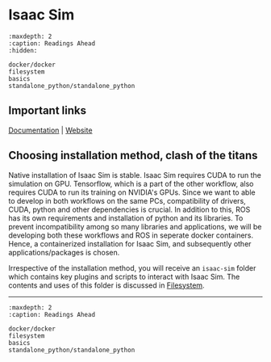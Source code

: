 # Isaac Sim

```{toctree}
:maxdepth: 2
:caption: Readings Ahead
:hidden:

docker/docker
filesystem
basics
standalone_python/standalone_python
```

## Important links

[Documentation](https://docs.isaacsim.omniverse.nvidia.com/4.5.0/index.html) | [Website](https://developer.nvidia.com/isaac/sim)


## Choosing installation method, clash of the titans
Native installation of Isaac Sim is stable. Isaac Sim requires CUDA to run the simulation on GPU. Tensorflow, which is a part of the other workflow, also requires CUDA to run its training on NVIDIA's GPUs. Since we want to able to develop in both workflows on the same PCs, compatibility of drivers, CUDA, python and other dependencies is crucial. In addition to this, ROS has its own requirements and installation of python and its libraries. To prevent incompatibility among so many libraries and applications, we will be developing both these workflows and ROS in seperate docker containers. Hence, a containerized installation for Isaac Sim, and subsequently other applications/packages is chosen.

Irrespective of the installation method, you will receive an `isaac-sim` folder which contains key plugins and scripts to interact with Isaac Sim. The contents and uses of this folder is discussed in [Filesystem](./filesystem.md).

---

```{toctree}
:maxdepth: 2
:caption: Readings Ahead

docker/docker
filesystem
basics
standalone_python/standalone_python
```

